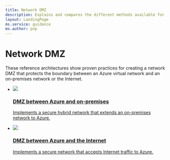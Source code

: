 ```yaml
---
title: Network DMZ
description: Explains and compares the different methods available for protecting applications and components running in Azure as part of a hybrid system from unauthorized intrusion.
layout: LandingPage
ms.service: guidance
ms.author: pnp
---
```

# Network DMZ

These reference architectures show proven practices for creating a network DMZ that protects the boundary between an Azure virtual network and an on-premises network or the Internet.

<ul class="panelContent">
    <li>
        <a href="./secure-vnet-hybrid.md">
            <div class="cardSize">
                <div class="cardPadding">
                    <div class="card">
                        <div class="cardImageOuter">
                            <div class="cardImage">
                            <img src="./images/secure-vnet-hybrid.svg">
                            </div>
                        </div>
                        <div class="cardText">
                            <h3>DMZ between Azure and on-premises</h3>
                            <p>Implements a secure hybrid network that extends an on-premises network to Azure.</p>
                        </div>
                    </div>
                </div>
            </div>
        </a>
    </li>
    <li>
        <a href="./secure-vnet-dmz.md">
            <div class="cardSize">
                <div class="cardPadding">
                    <div class="card">
                        <div class="cardImageOuter">
                            <div class="cardImage">
                            <img src="./images/secure-vnet-dmz.svg">
                            </div>
                        </div>
                        <div class="cardText">
                            <h3>DMZ between Azure and the Internet</h3>
                            <p>Implements a secure network that accepts Internet traffic to Azure.</p>
                        </div>
                    </div>
                </div>
            </div>
        </a>
    </li>
</ul>

